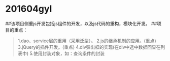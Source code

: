 # 201604gyl
##该项目侧重js开发包括js组件的开发，以及js代码的重构，模块化开发。
##项目的重点：
  >1.dao、service层的重用（采用泛型）。
  >2.js的继承机制的应用。(重点)
  >3.jQuery的插件开发。(重点)
  >4.div弹出框的实现(在div中选中数据回显在列表中)
  >5.使用封装对象，如：查询条件的封装
